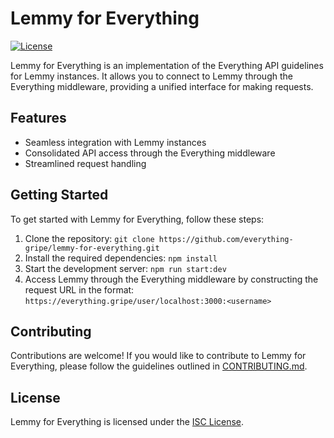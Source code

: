 # Lemmy for Everything

[![License](https://img.shields.io/badge/license-ISC-blue.svg)](LICENSE.md)

Lemmy for Everything is an implementation of the Everything API guidelines for Lemmy instances. It allows you to connect to Lemmy through the Everything middleware, providing a unified interface for making requests.

## Features

- Seamless integration with Lemmy instances
- Consolidated API access through the Everything middleware
- Streamlined request handling

## Getting Started

To get started with Lemmy for Everything, follow these steps:

1. Clone the repository: `git clone https://github.com/everything-gripe/lemmy-for-everything.git`
2. Install the required dependencies: `npm install`
3. Start the development server: `npm run start:dev`
4. Access Lemmy through the Everything middleware by constructing the request URL in the format: `https://everything.gripe/user/localhost:3000:<username>`

## Contributing

Contributions are welcome! If you would like to contribute to Lemmy for Everything, please follow the guidelines outlined in [CONTRIBUTING.md](CONTRIBUTING.md).

## License

Lemmy for Everything is licensed under the [ISC License](LICENSE.md).
